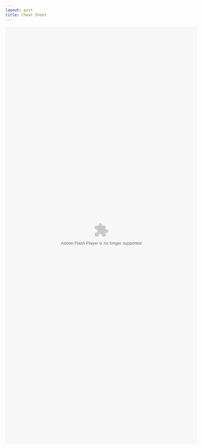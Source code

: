 ```yaml
---
layout: post
title: Cheat Sheet
---
```

<embed type="application/x-shockwave-flash" width="600px" height="1300px" src="flash.swf" wmode="transparent"></embed>

